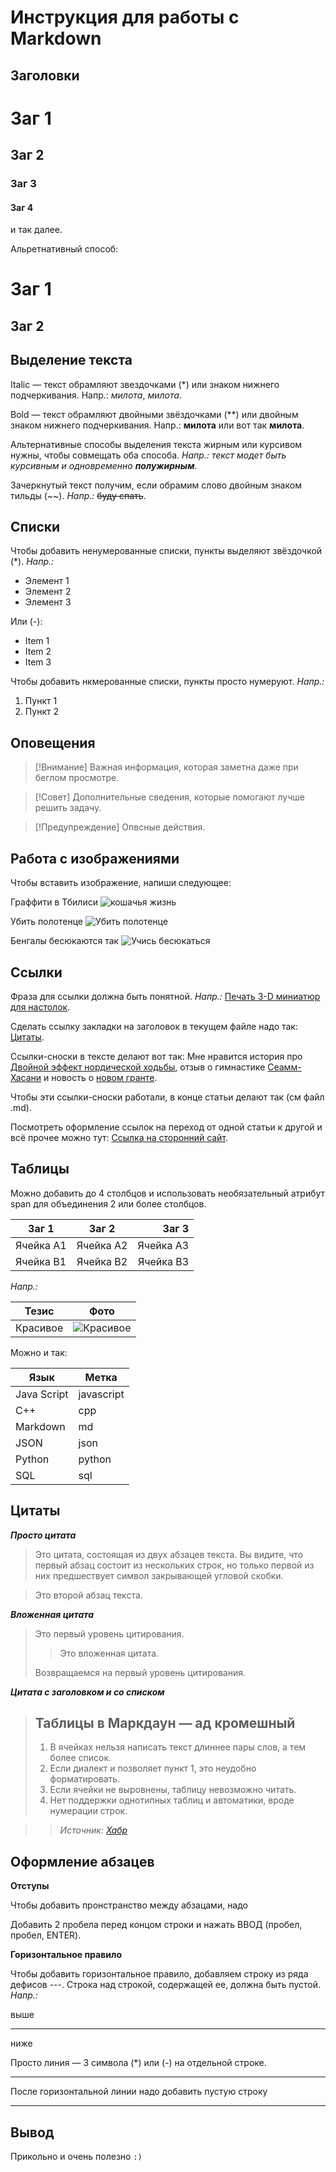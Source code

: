 # Инструкция для работы с Markdown

## Заголовки

# Заг 1
## Заг 2
### 3аг 3
#### Заг 4

и так далее.

Альретнативный способ:

Заг 1
======

Заг 2
-------

## Выделение текста

Italic — текст обрамляют звездочками (*) или знаком нижнего подчеркивания. Напр.: *милота*, _милота_.

Bold — текст обрамляют двойными звёздочками (**) или двойным знаком нижнего подчеркивания. Напр.: **милота** или вот так __милота__.

Альтернативные способы выделения текста жирным или курсивом нужны, чтобы совмещать оба способа. _Напр.:_ _текст модет быть курсивным и одновременно **полужирным**_.

Зачеркнутый текст получим, если обрамим слово двойным знаком тильды (~~). *Напр.:* ~~буду спать~~.

## Списки

Чтобы добавить ненумерованные списки, пункты выделяют звёздочкой (*). *Напр.:*
* Элемент 1
* Элемент 2
* Элемент 3

Или (-):

- Item 1
- Item 2
- Item 3

Чтобы добавить нкмерованные списки, пункты просто нумеруют. *Напр.:*

1. Пункт 1
2. Пункт 2

## Оповещения

> [!Внимание]
> Важная информация, которая заметна даже при беглом просмотре.

> [!Совет]
> Дополнительные сведения, которые помогают лучше решить задачу.

> [!Предупреждение]
> Опвсные действия.

## Работа с изображениями

Чтобы вставить изображение, напиши следующее:

Граффити в Тбилиси
![кошачья жизнь](cats_life.jpg)


Убить полотенце ![Убить полотенце](image_1.JPG)


Бенгалы бесюкаются так ![Учись бесюкаться](image_2.JPG)


## Ссылки

Фраза для ссылки должна быть понятной. *Напр.:* [Печать 3-D миниатюр для настолок](https://vk.com/tesseract_prints).

Сделать ссылку закладки на заголовок в текущем файле надо так:
[Цитаты](#цитаты).

Ссылки-сноски в тексте делают вот так:
Мне нравится история про [Двойной эффект нордической ходьбы][1], отзыв о гимнастике [Сеамм-Хасани][2] и новость о [новом гранте][3].

Чтобы эти ссылки-сноски работали, в конце статьи делают так (см файл .md).
<!--Reference links in article-->
[1]: https://podarizdorovie.ru/2020/12/14/двойной-эффект-нордической-ходьбы/
[2]: https://podarizdorovie.ru/2020/05/29/гимнастика-сеамм-хасани-научила/
[3]: https://podarizdorovie.ru/2022/06/15/как-помочь-пенсионерам-бесплатно-сох/

Посмотреть оформление ссылок на переход от одной статьи к другой и всё прочее можно тут: [Ссылка на сторонний сайт](https://docs.microsoft.com/ru-ru/contribute/how-to-write-links).

## Таблицы

Можно добавить до 4 столбцов и использовать необязательный атрибут span для объединения 2 или более столбцов.

| Заг 1 | Заг 2 | Заг 3 |  
|-----------|:-----------:|-----------:|  
| Ячейка A1 | Ячейка A2 | Ячейка A3 |  
| Ячейка B1 | Ячейка B2 | Ячейка B3 |


_Напр.:_

| Тезис | Фото | 
|-----------|:-----------:|  
| Красивое | ![Красивое](Pompadur.jpg) |


Можно и так:

|Язык | Метка|
|-----|------|
| Java Script | javascript |
| C++ |cpp|
|Markdown|md|
|JSON|json|
|Python|python|
|SQL|sql|


## Цитаты
_**Просто цитата**_

> Это цитата, состоящая из двух абзацев текста. Вы видите, что первый
абзац состоит из нескольких строк, но только первой из них предшествует
символ закрывающей угловой скобки.

> Это второй абзац текста.

_**Вложенная цитата**_

> Это первый уровень цитирования.
>
> > Это вложенная цитата.
>
> Возвращаемся на первый уровень цитирования.

_**Цитата с заголовком и со списком**_
> ## Таблицы в Маркдаун — ад кромешный
>
> 1. В ячейках нельзя написать текст длиннее пары слов, а тем более список.
> 2. Если диалект и позволяет пункт 1, это неудобно форматировать.
> 3. Если ячейки не выровнены, таблицу невозможно читать.
> 4. Нет поддержки однотипных таблиц и автоматики, вроде нумерации строк.

>> *Источник: [Хабр](https://habr.com/ru/post/474826/?ysclid=l610i855g898396003)*

## Оформление абзацев

__Отступы__

Чтобы добавить пронстранство между абзацами, надо  

Добавить 2 пробела перед концом строки и нажать ВВОД (пробел, пробел, ENTER).

__Горизонтальное правило__

Чтобы добавить горизонтальное правило, добавляем строку из ряда дефисов ---. Строка над строкой, содержащей ее, должна быть пустой. _Напр.:_

выше

------
ниже

Просто линия — 3 символа (*) или (-) на отдельной строке.

***

После горизонтальной линии надо добавить пустую строку

---

## Вывод
Прикольно и очень полезно `:)`